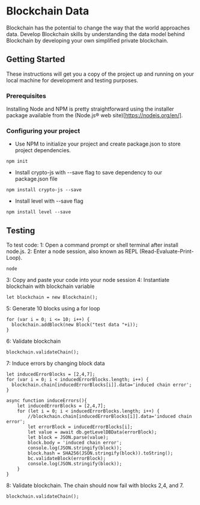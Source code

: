# Blockchain Data

Blockchain has the potential to change the way that the world approaches data. Develop Blockchain skills by understanding the data model behind Blockchain by developing your own simplified private blockchain.

## Getting Started

These instructions will get you a copy of the project up and running on your local machine for development and testing purposes.

### Prerequisites

Installing Node and NPM is pretty straightforward using the installer package available from the (Node.js® web site)[https://nodejs.org/en/].

### Configuring your project

- Use NPM to initialize your project and create package.json to store project dependencies.
```
npm init
```
- Install crypto-js with --save flag to save dependency to our package.json file
```
npm install crypto-js --save
```
- Install level with --save flag
```
npm install level --save
```

## Testing

To test code:
1: Open a command prompt or shell terminal after install node.js.
2: Enter a node session, also known as REPL (Read-Evaluate-Print-Loop).
```
node
```
3: Copy and paste your code into your node session
4: Instantiate blockchain with blockchain variable
```
let blockchain = new Blockchain();
```
5: Generate 10 blocks using a for loop
```
for (var i = 0; i <= 10; i++) {
  blockchain.addBlock(new Block("test data "+i));
}
```
6: Validate blockchain
```
blockchain.validateChain();
```
7: Induce errors by changing block data
```
let inducedErrorBlocks = [2,4,7];
for (var i = 0; i < inducedErrorBlocks.length; i++) {
  blockchain.chain[inducedErrorBlocks[i]].data='induced chain error';
}

async function induceErrors(){
    let inducedErrorBlocks = [2,4,7];
    for (let i = 0; i < inducedErrorBlocks.length; i++) {
        //blockchain.chain[inducedErrorBlocks[i]].data='induced chain error';
        let errorBlock = inducedErrorBlocks[i];
        let value = await db.getLevelDBData(errorBlock);
        let block = JSON.parse(value);
        block.body = 'induced chain error';
        console.log(JSON.stringify(block));
        block.hash = SHA256(JSON.stringify(block)).toString();
        bc.validateBlock(errorBlock);
        console.log(JSON.stringify(block));
    } 
}
```
8: Validate blockchain. The chain should now fail with blocks 2,4, and 7.
```
blockchain.validateChain();
```
